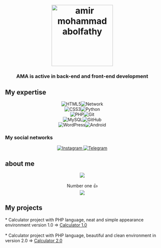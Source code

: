 <h1 align="center">
  <br>
  <a href="https://instagram.com/ama.player0000"><img src="https://s24.picofile.com/file/8451914234/AMA.png" alt="amir mohammad abolfathy" width="200"></a>
</h1>

<h3 align="center">AMA is active in back-end and front-end development </h3>

## My expertise

<p align="center">
<img alt="HTML5" src="https://img.shields.io/badge/html5-%231e1e1e.svg?style=for-the-badge&logo=html5&logoColor=#FF5000" /><img alt="Network" src="https://img.shields.io/badge/Network-%231e1e1e.svg?style=for-the-badge&logo=RSS&logocolor=yellow" />
  <br>
<img alt="CSS3" src="https://img.shields.io/badge/css3-%231e1e1e.svg?style=for-the-badge&logo=Css3&logoColor=blue" /><img alt="Python" src="https://img.shields.io/badge/Python-%231e1e1e.svg?style=for-the-badge&logo=Python&logocolor=yellow" />
  <br>
<img alt="PHP" src="https://img.shields.io/badge/php-%231e1e1e.svg?style=for-the-badge&logo=php&logoColor=#00F7FF" /><img alt="Git" src="https://img.shields.io/badge/Git-%231e1e1e.svg?style=for-the-badge&logo=git&logoColor=orange" />
  <br>
<img alt="MySQL" src="https://img.shields.io/badge/mysql-%231e1e1e.svg?style=for-the-badge&logo=mysql&logoColor=important" /><img alt="GitHub" src="https://img.shields.io/badge/Github-%231e1e1e.svg?style=for-the-badge&logo=github&logoColor=inactive" />
  <br>
<img alt="WordPress" src="https://img.shields.io/badge/WordPress-%231e1e1e.svg?style=for-the-badge&logo=WordPress&logoColor=cyan" /><img alt="Android" src="https://img.shields.io/badge/android-%231e1e1e.svg?style=for-the-badge&logo=android&logoColor=green" />
</p>

### My social networks
<p align="center">
<a href="https://instagram.com/ama.player0000">
    <img alt="Instagram" src="https://img.shields.io/badge/Instagram-%23FF00AF.svg?style=for-the-badge&logo=Instagram&logoColor=white" />
</a>
<a href="https://t.me/ama_player0000">
    <img alt="Telegram" src="https://img.shields.io/badge/Telegram-%23006bff.svg?style=for-the-badge&logo=Telegram&logoColor=white" />
</a>
</p>

## about me
<p align="center">
<img src="https://github-readme-stats.vercel.app/api?username=ama-player0000&theme=radical&show_icons=true" />
  <br><br>
Number one 👍 <br>
<img src="https://github-readme-stats.vercel.app/api/pin/?username=ama-player0000&theme=radical&repo=calculator_v2" />
</p>

## My projects

<p>
  <span>* Calculator project with PHP language, neat and simple appearance environment version 1.0 => </span>
  <a href="https://github.com/ama-player0000/calculator_v1">Calculator 1.0</a>
    <br><br>
  <span>* Calculator project with PHP language, beautiful and clean environment in version 2.0 => </span>
  <a href="https://github.com/ama-player0000/calculator_v2">Calculator 2.0</a>
</p>
